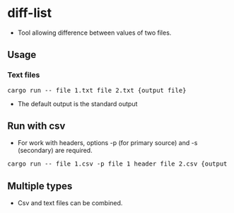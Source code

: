 # diff-list

- Tool allowing difference between values of two files.

## Usage
### Text files
<pre>cargo run -- file_1.txt file_2.txt {output_file}</pre>
- The default output is the standard output

## Run with csv
- For work with headers, options -p (for primary source) and -s (secondary) are required.
<pre>cargo run -- file_1.csv -p file_1_header file_2.csv {output_file}</pre>

## Multiple types
- Csv and text files can be combined.
